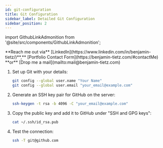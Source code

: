 ```yaml
---
id: git-configuration
title: Git Configuration
sidebar_label: Detailed Git Configuration
sidebar_position: 2
---
```


import GithubLinkAdmonition from '@site/src/components/GithubLinkAdmonition';

<GithubLinkAdmonition link="https://github.com/BenjaminTietz/v-server-setup" text="Github Repository" type="info">
**Reach me out via** [LinkedIn](https://www.linkedin.com/in/benjamin-tietz/)**,** [Portfolio Contact Form](https://benjamin-tietz.com/#contactMe) **or** [Drop me a mail](mailto:mail@benjamin-tietz.com)
</GithubLinkAdmonition>

1. Set up Git with your details:
   ```sh
   git config --global user.name "Your Name"
   git config --global user.email "your_email@example.com"
   ```
2. Generate an SSH key pair for GitHub on the server:
   ```sh
   ssh-keygen -t rsa -b 4096 -C "your_email@example.com"
   ```
3. Copy the public key and add it to GitHub under "SSH and GPG keys":
   ```sh
   cat ~/.ssh/id_rsa.pub
   ```
4. Test the connection:
   ```sh
   ssh -T git@github.com
   ```
